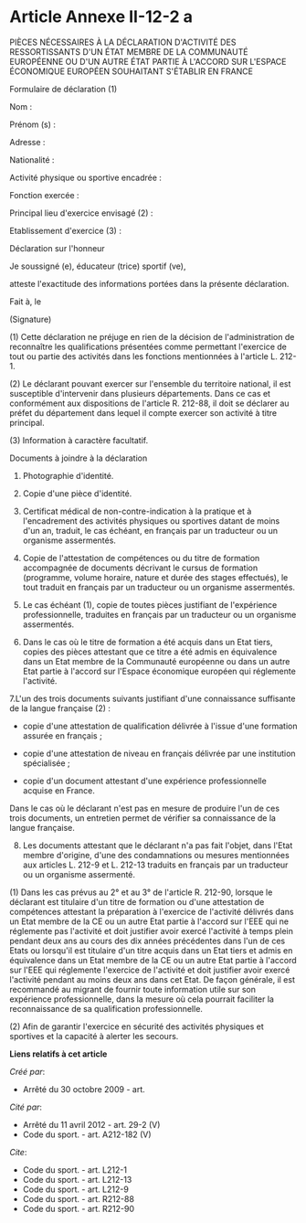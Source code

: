 # Article Annexe II-12-2 a

PIÈCES NÉCESSAIRES À LA DÉCLARATION D'ACTIVITÉ DES RESSORTISSANTS D'UN ÉTAT MEMBRE DE LA COMMUNAUTÉ EUROPÉENNE OU D'UN AUTRE
ÉTAT PARTIE À L'ACCORD SUR L'ESPACE ÉCONOMIQUE EUROPÉEN SOUHAITANT S'ÉTABLIR EN FRANCE 

Formulaire de déclaration (1) 

Nom : 

Prénom (s) : 

Adresse : 

Nationalité : 

Activité physique ou sportive encadrée : 

Fonction exercée : 

Principal lieu d'exercice envisagé (2) : 

Etablissement d'exercice (3) : 

Déclaration sur l'honneur 

Je soussigné (e), éducateur (trice) sportif (ve), 

atteste l'exactitude des informations portées dans la présente déclaration. 

Fait à, le 

(Signature) 

(1) Cette déclaration ne préjuge en rien de la décision de l'administration de reconnaître les qualifications présentées
comme permettant l'exercice de tout ou partie des activités dans les fonctions mentionnées à l'article L. 212-1. 

(2) Le déclarant pouvant exercer sur l'ensemble du territoire national, il est susceptible d'intervenir dans plusieurs
départements. Dans ce cas et conformément aux dispositions de l'article R. 212-88, il doit se déclarer au préfet du
département dans lequel il compte exercer son activité à titre principal. 

(3) Information à caractère facultatif. 

Documents à joindre à la déclaration 

1. Photographie d'identité. 

2. Copie d'une pièce d'identité. 

3. Certificat médical de non-contre-indication à la pratique et à l'encadrement des activités physiques ou sportives datant
de moins d'un an, traduit, le cas échéant, en français par un traducteur ou un organisme assermentés. 

4. Copie de l'attestation de compétences ou du titre de formation accompagnée de documents décrivant le cursus de formation
(programme, volume horaire, nature et durée des stages effectués), le tout traduit en français par un traducteur ou un
organisme assermentés. 

5. Le cas échéant (1), copie de toutes pièces justifiant de l'expérience professionnelle, traduites en français par un
traducteur ou un organisme assermentés. 

6. Dans le cas où le titre de formation a été acquis dans un Etat tiers, copies des pièces attestant que ce titre a été admis
en équivalence dans un Etat membre de la Communauté européenne ou dans un autre Etat partie à l'accord sur l'Espace
économique européen qui réglemente l'activité. 

7.L'un des trois documents suivants justifiant d'une connaissance suffisante de la langue française (2) :

- copie d'une attestation de qualification délivrée à l'issue d'une formation assurée en français ;

- copie d'une attestation de niveau en français délivrée par une institution spécialisée ;

- copie d'un document attestant d'une expérience professionnelle acquise en France. 

Dans le cas où le déclarant n'est pas en mesure de produire l'un de ces trois documents, un entretien permet de vérifier sa
connaissance de la langue française. 

8. Les documents attestant que le déclarant n'a pas fait l'objet, dans l'Etat membre d'origine, d'une des condamnations ou
mesures mentionnées aux articles L. 212-9 et L. 212-13 traduits en français par un traducteur ou un organisme assermenté. 

(1) Dans les cas prévus au 2° et au 3° de l'article R. 212-90, lorsque le déclarant est titulaire d'un titre de formation ou
d'une attestation de compétences attestant la préparation à l'exercice de l'activité délivrés dans un Etat membre de la CE ou
un autre Etat partie à l'accord sur l'EEE qui ne réglemente pas l'activité et doit justifier avoir exercé l'activité à temps
plein pendant deux ans au cours des dix années précédentes dans l'un de ces Etats ou lorsqu'il est titulaire d'un titre
acquis dans un Etat tiers et admis en équivalence dans un Etat membre de la CE ou un autre Etat partie à l'accord sur l'EEE
qui réglemente l'exercice de l'activité et doit justifier avoir exercé l'activité pendant au moins deux ans dans cet Etat. De
façon générale, il est recommandé au migrant de fournir toute information utile sur son expérience professionnelle, dans la
mesure où cela pourrait faciliter la reconnaissance de sa qualification professionnelle. 

(2) Afin de garantir l'exercice en sécurité des activités physiques et sportives et la capacité à alerter les secours.

**Liens relatifs à cet article**

_Créé par_:

  - Arrêté du 30 octobre 2009 - art.

_Cité par_:

  - Arrêté du 11 avril 2012 - art. 29-2 (V)
  - Code du sport. - art. A212-182 (V)

_Cite_:

  - Code du sport. - art. L212-1
  - Code du sport. - art. L212-13
  - Code du sport. - art. L212-9
  - Code du sport. - art. R212-88
  - Code du sport. - art. R212-90
